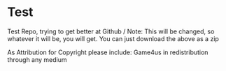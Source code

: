 # Test
Test Repo, trying to get better at Github / Note: This will be changed, so whatever it will be, you will get.
You can just download the above as a zip


As Attribution for Copyright please include: Game4us in redistribution through any medium
